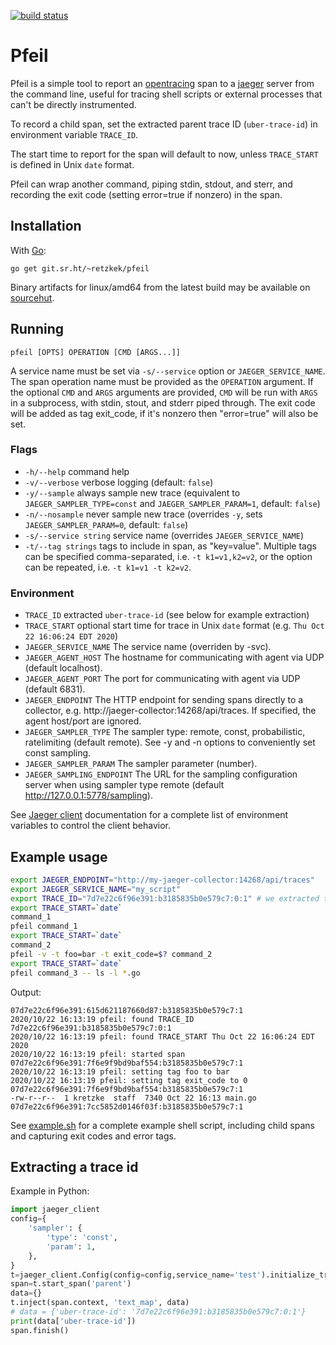 [![build status](https://builds.sr.ht/~retzkek/pfeil.svg)](https://builds.sr.ht/~retzkek/pfeil/?)

# Pfeil

Pfeil is a simple tool to report an [opentracing](http://opentracing.io) span to
a [jaeger](https://www.jaegertracing.io) server from the command line, useful
for tracing shell scripts or external processes that can't be directly
instrumented. 

To record a child span, set the extracted parent trace ID (`uber-trace-id`) in
environment variable `TRACE_ID`.

The start time to report for the span will default to now, unless `TRACE_START`
is defined in Unix `date` format.

Pfeil can wrap another command, piping stdin, stdout, and sterr, and recording
the exit code (setting error=true if nonzero) in the span.

## Installation

With [Go](https://golang.org):

``` shell
go get git.sr.ht/~retzkek/pfeil
```

Binary artifacts for linux/amd64 from the latest build may be available on
[sourcehut](https://builds.sr.ht/~retzkek/pfeil).

## Running

 ``` shell
 pfeil [OPTS] OPERATION [CMD [ARGS...]]
 ```

A service name must be set via `-s/--service` option or `JAEGER_SERVICE_NAME`.
The span operation name must be provided as the `OPERATION` argument. If the
optional `CMD` and `ARGS` arguments are provided, `CMD` will be run with `ARGS`
in a subprocess, with stdin, stout, and stderr piped through. The exit code will
be added as tag exit_code, if it's nonzero then "error=true" will also be set.

### Flags

* `-h/--help` command help
* `-v/--verbose` verbose logging (default: `false`)
* `-y/--sample` always sample new trace (equivalent to `JAEGER_SAMPLER_TYPE=const` and
  `JAEGER_SAMPLER_PARAM=1`, default: `false`)
* `-n/--nosample` never sample new trace (overrides `-y`, sets `JAEGER_SAMPLER_PARAM=0`,
  default: `false`)
* `-s/--service string` service name (overrides `JAEGER_SERVICE_NAME`)
* `-t/--tag strings` tags to include in span, as "key=value". Multiple tags can
  be specified comma-separated, i.e. `-t k1=v1,k2=v2`, or the option can be
  repeated, i.e. `-t k1=v1 -t k2=v2`.

### Environment

* `TRACE_ID` extracted `uber-trace-id` (see below for example extraction)
* `TRACE_START` optional start time for trace in Unix `date` format (e.g. `Thu
  Oct 22 16:06:24 EDT 2020`)
* `JAEGER_SERVICE_NAME` The service name (overriden by -svc).
* `JAEGER_AGENT_HOST` The hostname for communicating with agent via UDP (default localhost).
* `JAEGER_AGENT_PORT` The port for communicating with agent via UDP (default 6831).
* `JAEGER_ENDPOINT` The HTTP endpoint for sending spans directly to a collector,
  e.g. http://jaeger-collector:14268/api/traces. If specified, the agent
  host/port are ignored.
* `JAEGER_SAMPLER_TYPE` The sampler type: remote, const, probabilistic,
  ratelimiting (default remote). See -y and -n options to conveniently set const
  sampling.
* `JAEGER_SAMPLER_PARAM` The sampler parameter (number).
* `JAEGER_SAMPLING_ENDPOINT` The URL for the sampling configuration server when
  using sampler type remote (default http://127.0.0.1:5778/sampling).

See [Jaeger client](https://github.com/jaegertracing/jaeger-client-go)
documentation for a complete list of environment variables to control the client
behavior.

## Example usage

``` sh
export JAEGER_ENDPOINT="http://my-jaeger-collector:14268/api/traces"
export JAEGER_SERVICE_NAME="my_script"
export TRACE_ID="7d7e22c6f96e391:b3185835b0e579c7:0:1" # we extracted this from some parent process
export TRACE_START=`date`
command_1
pfeil command_1
export TRACE_START=`date`
command_2
pfeil -v -t foo=bar -t exit_code=$? command_2
export TRACE_START=`date`
pfeil command_3 -- ls -l *.go
```

Output: 

```
07d7e22c6f96e391:615d621187660d87:b3185835b0e579c7:1
2020/10/22 16:13:19 pfeil: found TRACE_ID 7d7e22c6f96e391:b3185835b0e579c7:0:1
2020/10/22 16:13:19 pfeil: found TRACE_START Thu Oct 22 16:06:24 EDT 2020
2020/10/22 16:13:19 pfeil: started span 07d7e22c6f96e391:7f6e9f9bd9baf554:b3185835b0e579c7:1
2020/10/22 16:13:19 pfeil: setting tag foo to bar
2020/10/22 16:13:19 pfeil: setting tag exit_code to 0
07d7e22c6f96e391:7f6e9f9bd9baf554:b3185835b0e579c7:1
-rw-r--r--  1 kretzke  staff  7340 Oct 22 16:13 main.go
07d7e22c6f96e391:7cc5852d0146f03f:b3185835b0e579c7:1
```

See [example.sh](./example.sh) for a complete example shell script, including
child spans and capturing exit codes and error tags.

## Extracting a trace id

Example in Python:

``` python
import jaeger_client
config={
    'sampler': {
        'type': 'const',
        'param': 1,
    },
}
t=jaeger_client.Config(config=config,service_name='test').initialize_tracer()
span=t.start_span('parent')
data={}
t.inject(span.context, 'text_map', data)
# data = {'uber-trace-id': '7d7e22c6f96e391:b3185835b0e579c7:0:1'}
print(data['uber-trace-id'])
span.finish()
```
